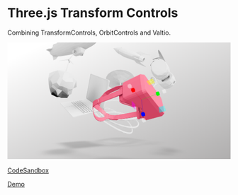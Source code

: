 # Three.js Transform Controls

Combining TransformControls, OrbitControls and Valtio.

![thumbnail](thumbnail.png)

[CodeSandbox](https://codesandbox.io/s/transformcontrols-and-makedefault-forked-80yiv8)

[Demo](https://eunchurn.github.io/threejs-transform-controls)
